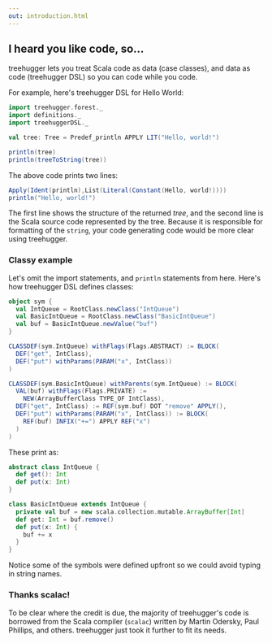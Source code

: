 ```yaml
---
out: introduction.html
---
```

I heard you like code, so...
----------------------------

treehugger lets you treat Scala code as data (case classes), and data as code (treehugger DSL) so you can code while you code.

For example, here's treehugger DSL for Hello World:

```scala
import treehugger.forest._
import definitions._
import treehuggerDSL._

val tree: Tree = Predef_println APPLY LIT("Hello, world!")

println(tree)
println(treeToString(tree))
```

The above code prints two lines:

```scala
Apply(Ident(println),List(Literal(Constant(Hello, world!))))
println("Hello, world!")
```

The first line shows the structure of the returned _tree_, and the second line is the Scala source code represented by the tree. Because it is responsible for formatting of the `string`, your code generating code would be more clear using treehugger.

### Classy example

Let's omit the import statements, and `println` statements from here. Here's how treehugger DSL defines classes:

```scala
object sym {
  val IntQueue = RootClass.newClass("IntQueue")
  val BasicIntQueue = RootClass.newClass("BasicIntQueue")
  val buf = BasicIntQueue.newValue("buf")
}

CLASSDEF(sym.IntQueue) withFlags(Flags.ABSTRACT) := BLOCK(
  DEF("get", IntClass),
  DEF("put") withParams(PARAM("x", IntClass))
)

CLASSDEF(sym.BasicIntQueue) withParents(sym.IntQueue) := BLOCK(
  VAL(buf) withFlags(Flags.PRIVATE) :=
    NEW(ArrayBufferClass TYPE_OF IntClass),
  DEF("get", IntClass) := REF(sym.buf) DOT "remove" APPLY(),
  DEF("put") withParams(PARAM("x", IntClass)) := BLOCK(
    REF(buf) INFIX("+=") APPLY REF("x")
  )
)
```

These print as:

```scala
abstract class IntQueue {
  def get(): Int
  def put(x: Int)
}

class BasicIntQueue extends IntQueue {
  private val buf = new scala.collection.mutable.ArrayBuffer[Int]
  def get: Int = buf.remove()
  def put(x: Int) {
    buf += x
  }
}
```

Notice some of the symbols were defined upfront so we could avoid typing in string names.

### Thanks scalac!

To be clear where the credit is due, the majority of treehugger's code is borrowed from the Scala compiler (`scalac`) written by Martin Odersky, Paul Phillips, and others. treehugger just took it further to fit its needs.
